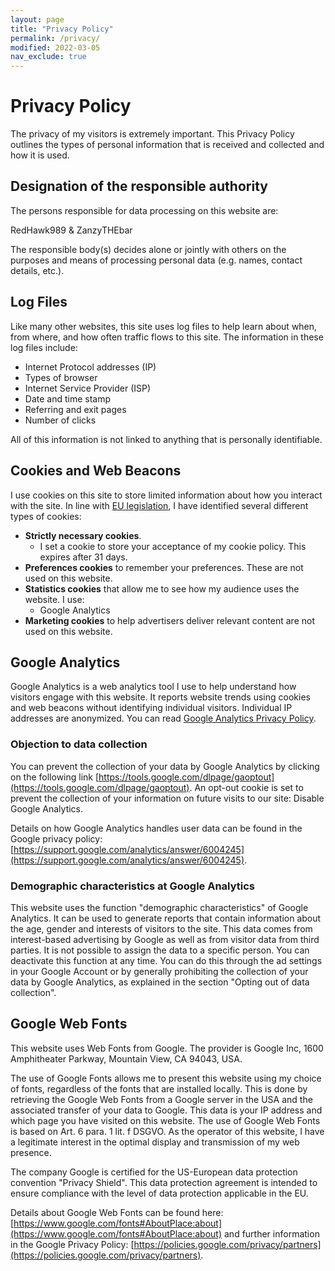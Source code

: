 ```yaml
---
layout: page
title: "Privacy Policy"
permalink: /privacy/
modified: 2022-03-05
nav_exclude: true
---
```


# Privacy Policy

The privacy of my visitors is extremely important. This Privacy Policy outlines the types of personal information that is received and collected and how it is used.

## Designation of the responsible authority

The persons responsible for data processing on this website are:

<p>RedHawk989 & ZanzyTHEbar<br />

The responsible body(s) decides alone or jointly with others on the purposes and means of processing personal data (e.g. names, contact details, etc.).

## Log Files

Like many other websites, this site uses log files to help learn about when, from where, and how often traffic flows to this site. The information in these log files include:

* Internet Protocol addresses (IP)
* Types of browser
* Internet Service Provider (ISP)
* Date and time stamp
* Referring and exit pages
* Number of clicks

All of this information is not linked to anything that is personally identifiable.

## Cookies and Web Beacons

I use cookies on this site to store limited information about how you interact with the site. In line with [EU legislation](https://gdpr.eu/cookies/), I have identified several different types of cookies:

* **Strictly necessary cookies**.
  * I set a cookie to store your acceptance of my cookie policy. This expires after 31 days.
* **Preferences cookies** to remember your preferences. These are not used on this website.
* **Statistics cookies** that allow me to see how my audience uses the website. I use:
  * Google Analytics
* **Marketing cookies** to help advertisers deliver relevant content are not used on this website.

## Google Analytics

Google Analytics is a web analytics tool I use to help understand how visitors engage with this website. It reports website trends using cookies and web beacons without identifying individual visitors. Individual IP addresses are anonymized. You can read [Google Analytics Privacy Policy](http://www.google.com/analytics/learn/privacy.html).

### Objection to data collection

You can prevent the collection of your data by Google Analytics by clicking on the following link [https://tools.google.com/dlpage/gaoptout](https://tools.google.com/dlpage/gaoptout). An opt-out cookie is set to prevent the collection of your information on future visits to our site: Disable Google Analytics.

Details on how Google Analytics handles user data can be found in the Google privacy policy: [https://support.google.com/analytics/answer/6004245](https://support.google.com/analytics/answer/6004245).

### Demographic characteristics at Google Analytics

This website uses the function "demographic characteristics" of Google Analytics. It can be used to generate reports that contain information about the age, gender and interests of visitors to the site. This data comes from interest-based advertising by Google as well as from visitor data from third parties. It is not possible to assign the data to a specific person. You can deactivate this function at any time. You can do this through the ad settings in your Google Account or by generally prohibiting the collection of your data by Google Analytics, as explained in the section "Opting out of data collection".

## Google Web Fonts

This website uses Web Fonts from Google. The provider is Google Inc, 1600 Amphitheater Parkway, Mountain View, CA 94043, USA.

The use of Google Fonts allows me to present this website using my choice of fonts, regardless of the fonts that are installed locally. This is done by retrieving the Google Web Fonts from a Google server in the USA and the associated transfer of your data to Google. This data is your IP address and which page you have visited on this website. The use of Google Web Fonts is based on Art. 6 para. 1 lit. f DSGVO. As the operator of this website, I have a legitimate interest in the optimal display and transmission of my web presence.

The company Google is certified for the US-European data protection convention "Privacy Shield". This data protection agreement is intended to ensure compliance with the level of data protection applicable in the EU.

Details about Google Web Fonts can be found here: [https://www.google.com/fonts#AboutPlace:about](https://www.google.com/fonts#AboutPlace:about) and further information in the Google Privacy Policy: [https://policies.google.com/privacy/partners](https://policies.google.com/privacy/partners).
